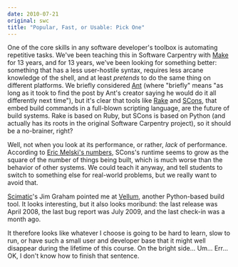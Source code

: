 ```yaml
---
date: 2010-07-21
original: swc
title: "Popular, Fast, or Usable: Pick One"
---
```

<p>One of the core skills in any software developer's toolbox is automating repetitive tasks. We've been teaching this in Software Carpentry with <a href="http://www.gnu.org/software/make/">Make</a> for 13 years, and for 13 years, we've been looking for something better: something that has a less user-hostile syntax, requires less arcane knowledge of the shell, and at least <em>pretends</em> to do the same thing on different platforms. We briefly considered <a href="http://ant.apache.org/">Ant</a> (where "briefly" means "as long as it took to find the post by Ant's creator saying he would do it all differently next time"), but it's clear that tools like <a href="http://rake.rubyforge.org/">Rake</a> and <a href="http://www.scons.org/">SCons</a>, that embed build commands in a full-blown scripting language, are the future of build systems. Rake is based on Ruby, but SCons is based on Python (and actually has its roots in the original Software Carpentry project), so it should be a no-brainer, right?</p>
<p>Well, not when you look at its performance, or rather, <em>lack</em> of performance. According to <a href="http://blog.electric-cloud.com/2010/03/08/how-scalable-is-scons/">Eric Melski's numbers</a>, SCons's runtime seems to grow as the square of the number of things being built, which is much worse than the behavior of other systems. We could teach it anyway, and tell students to switch to something else for real-world problems, but we really want to avoid that.</p>
<p><a href="http://www.scimatic.com">Scimatic</a>'s Jim Graham pointed me at <a href="https://launchpad.net/vellum">Vellum</a>, another Python-based build tool. It looks interesting, but it also looks moribund: the last release was April 2008, the last bug report was July 2009, and the last check-in was a month ago.</p>
<p>It therefore looks like whatever I choose is going to be hard to learn, slow to run, or have such a small user and developer base that it might well disappear during the lifetime of this course. On the bright side… Um… Err… OK, I don't know how to finish that sentence.</p>
